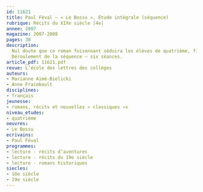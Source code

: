```yaml
---
id: 11621
title: Paul Féval – « Le Bossu ». Étude intégrale (séquence)
rubrique: Récits du XIXe siècle [4e]
annee: 2007
magazine: 2007-2008
pages: 38
description: 
  Nul doute que ce roman foisonnant séduira les élèves de quatrième, filles et garçons, d’autant qu’il s’inscrit dans une période, le XVIIIe siècle, explorée en français et en histoire. Action, rebondissements, suspense, amour… beaucoup d’atouts pour ce « Bossu » qui parut en feuilleton dans « Le Siècle » du 7 mai au 15 août 1857, sous la plume de Paul Féval (1817-1887). Cet auteur de nombreux romans-feuilletons partagea les faveurs du public au côté d’Alexandre Dumas. L’étude proposée ici s’attache essentiellement aux procédés romanesques, mais de nombreuses pistes sont indiquées – on peut choisir ainsi les composantes d’une séquence adaptée à sa classe. Trois axes ont été privilégiés – l’analyse de la construction du personnage, l’étude parallèle des joutes oratoires et des scènes d’action qui voient le triomphe de Lagardère et l’importance de l’implicite dans le texte. En ce qui concerne la méthodologie, des guides accompagnent la lecture autonome du roman et présentent une progression dans la pratique du résumé de lecture.
  Déroulement de la séquence – six séances.
article_pdf: 11621.pdf
revue: L’école des lettres des collèges
auteurs:
- Marianne Aimé-Bielicki
- Anne Fraimbault
disciplines:
- français
jeunesse:
- romans, récits et nouvelles « classiques »s
niveau_etudes:
- quatrième
oeuvres:
- Le Bossu
ecrivains:
- Paul Féval
programmes:
- lecture - récits d’aventures
- lecture - récits du 19e siècle
- lecture - romans historiques
siecles:
- 18e siècle
- 19e siècle
---
```

